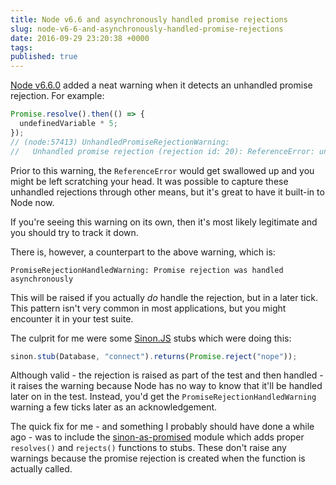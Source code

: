 ```yaml
---
title: Node v6.6 and asynchronously handled promise rejections
slug: node-v6-6-and-asynchronously-handled-promise-rejections
date: 2016-09-29 23:20:38 +0000
tags:
published: true
---
```


[Node v6.6.0](https://nodejs.org/en/blog/release/v6.6.0/) added a neat warning when it detects an unhandled promise rejection. For example:

```javascript
Promise.resolve().then(() => {
  undefinedVariable * 5;
});
// (node:57413) UnhandledPromiseRejectionWarning:
//   Unhandled promise rejection (rejection id: 20): ReferenceError: undefinedVariable is not defined
```

Prior to this warning, the `ReferenceError` would get swallowed up and you might be left scratching your head. It was possible to capture these unhandled rejections through other means, but it's great to have it built-in to Node now.

If you're seeing this warning on its own, then it's most likely legitimate and you should try to track it down.

There is, however, a counterpart to the above warning, which is:

```
PromiseRejectionHandledWarning: Promise rejection was handled asynchronously
```

This will be raised if you actually _do_ handle the rejection, but in a later tick. This pattern isn't very common in most applications, but you might encounter it in your test suite.

The culprit for me were some [Sinon.JS](https://sinonjs.org) stubs which were doing this:

```javascript
sinon.stub(Database, "connect").returns(Promise.reject("nope"));
```

Although valid - the rejection is raised as part of the test and then handled - it raises the warning because Node has no way to know that it'll be handled later on in the test. Instead, you'd get the `PromiseRejectionHandledWarning` warning a few ticks later as an acknowledgement.

The quick fix for me - and something I probably should have done a while ago - was to include the [sinon-as-promised](https://www.npmjs.com/package/sinon-as-promised) module which adds proper `resolves()` and `rejects()` functions to stubs. These don't raise any warnings because the promise rejection is created when the function is actually called.
